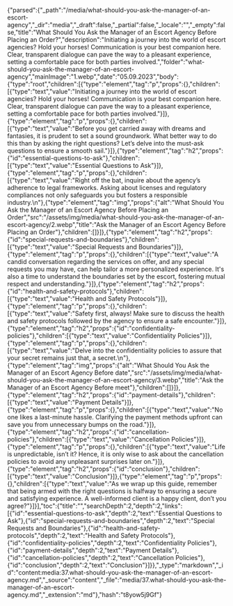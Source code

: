 {"parsed":{"_path":"/media/what-should-you-ask-the-manager-of-an-escort-agency","_dir":"media","_draft":false,"_partial":false,"_locale":"","_empty":false,"title":"What Should You Ask the Manager of an Escort Agency Before Placing an Order?","description":"Initiating a journey into the world of escort agencies? Hold your horses! Communication is your best companion here. Clear, transparent dialogue can pave the way to a pleasant experience, setting a comfortable pace for both parties involved.","folder":"what-should-you-ask-the-manager-of-an-escort-agency","mainImage":"1.webp","date":"05.09.2023","body":{"type":"root","children":[{"type":"element","tag":"p","props":{},"children":[{"type":"text","value":"Initiating a journey into the world of escort agencies? Hold your horses! Communication is your best companion here. Clear, transparent dialogue can pave the way to a pleasant experience, setting a comfortable pace for both parties involved."}]},{"type":"element","tag":"p","props":{},"children":[{"type":"text","value":"Before you get carried away with dreams and fantasies, it is prudent to set a sound groundwork. What better way to do this than by asking the right questions? Let’s delve into the must-ask questions to ensure a smooth sail."}]},{"type":"element","tag":"h2","props":{"id":"essential-questions-to-ask"},"children":[{"type":"text","value":"Essential Questions to Ask"}]},{"type":"element","tag":"p","props":{},"children":[{"type":"text","value":"Right off the bat, inquire about the agency’s adherence to legal frameworks. Asking about licenses and regulatory compliances not only safeguards you but fosters a responsible industry.\n"},{"type":"element","tag":"img","props":{"alt":"What Should You Ask the Manager of an Escort Agency Before Placing an Order","src":"/assets/img/media/what-should-you-ask-the-manager-of-an-escort-agency/2.webp","title":"Ask the Manager of an Escort Agency Before Placing an Order"},"children":[]}]},{"type":"element","tag":"h2","props":{"id":"special-requests-and-boundaries"},"children":[{"type":"text","value":"Special Requests and Boundaries"}]},{"type":"element","tag":"p","props":{},"children":[{"type":"text","value":"A candid conversation regarding the services on offer, and any special requests you may have, can help tailor a more personalized experience. It's also a time to understand the boundaries set by the escort, fostering mutual respect and understanding."}]},{"type":"element","tag":"h2","props":{"id":"health-and-safety-protocols"},"children":[{"type":"text","value":"Health and Safety Protocols"}]},{"type":"element","tag":"p","props":{},"children":[{"type":"text","value":"Safety first, always! Make sure to discuss the health and safety protocols followed by the agency to ensure a safe encounter."}]},{"type":"element","tag":"h2","props":{"id":"confidentiality-policies"},"children":[{"type":"text","value":"Confidentiality Policies"}]},{"type":"element","tag":"p","props":{},"children":[{"type":"text","value":"Delve into the confidentiality policies to assure that your secret remains just that, a secret.\n"},{"type":"element","tag":"img","props":{"alt":"What Should You Ask the Manager of an Escort Agency Before date","src":"/assets/img/media/what-should-you-ask-the-manager-of-an-escort-agency/3.webp","title":"Ask the Manager of an Escort Agency Before meet"},"children":[]}]},{"type":"element","tag":"h2","props":{"id":"payment-details"},"children":[{"type":"text","value":"Payment Details"}]},{"type":"element","tag":"p","props":{},"children":[{"type":"text","value":"No one likes a last-minute hassle. Clarifying the payment methods upfront can save you from unnecessary bumps on the road."}]},{"type":"element","tag":"h2","props":{"id":"cancellation-policies"},"children":[{"type":"text","value":"Cancellation Policies"}]},{"type":"element","tag":"p","props":{},"children":[{"type":"text","value":"Life is unpredictable, isn’t it? Hence, it is only wise to ask about the cancellation policies to avoid any unpleasant surprises later on."}]},{"type":"element","tag":"h2","props":{"id":"conclusion"},"children":[{"type":"text","value":"Conclusion"}]},{"type":"element","tag":"p","props":{},"children":[{"type":"text","value":"As we wrap up this guide, remember that being armed with the right questions is halfway to ensuring a secure and satisfying experience. A well-informed client is a happy client, don’t you agree?"}]}],"toc":{"title":"","searchDepth":2,"depth":2,"links":[{"id":"essential-questions-to-ask","depth":2,"text":"Essential Questions to Ask"},{"id":"special-requests-and-boundaries","depth":2,"text":"Special Requests and Boundaries"},{"id":"health-and-safety-protocols","depth":2,"text":"Health and Safety Protocols"},{"id":"confidentiality-policies","depth":2,"text":"Confidentiality Policies"},{"id":"payment-details","depth":2,"text":"Payment Details"},{"id":"cancellation-policies","depth":2,"text":"Cancellation Policies"},{"id":"conclusion","depth":2,"text":"Conclusion"}]}},"_type":"markdown","_id":"content:media:37.what-should-you-ask-the-manager-of-an-escort-agency.md","_source":"content","_file":"media/37.what-should-you-ask-the-manager-of-an-escort-agency.md","_extension":"md"},"hash":"t8yow5j9Gf"}